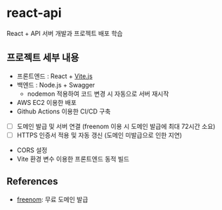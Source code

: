 # react-api
React + API 서버 개발과 프로젝트 배포 학습

## 프로젝트 세부 내용

- 프론트엔드 : React + [Vite.js](https://vitejs.dev/)
- 백엔드 : Node.js + Swagger
  - nodemon 적용하여 코드 변경 시 자동으로 서버 재시작
- AWS EC2 이용한 배포
- Github Actions 이용한 CI/CD 구축
- [ ] 도메인 발급 및 서버 연결 (freenom 이용 시 도메인 발급에 최대 72시간 소요)
- [ ] HTTPS 인증서 적용 및 자동 갱신 (도메인 미발급으로 인한 지연)
- CORS 설정
- Vite 환경 변수 이용한 프론트엔드 동적 빌드

## References

- [freenom](https://my.freenom.com/): 무료 도메인 발급